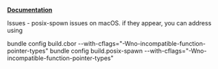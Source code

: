 [**Documentation**](https://greene-lab.gitbook.io/lab-website-template-docs)


Issues - posix-spown issues on macOS. if they appear, you can address using

bundle config build.cbor --with-cflags="-Wno-incompatible-function-pointer-types"
bundle config build.posix-spawn --with-cflags="-Wno-incompatible-function-pointer-types"
